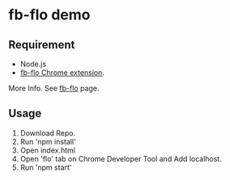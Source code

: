 # fb-flo demo

## Requirement

* Node.js
* [fb-flo Chrome extension](https://chrome.google.com/webstore/detail/fb-flo/ahkfhobdidabddlalamkkiafpipdfchp).  

More Info. See [fb-flo](http://facebook.github.io/fb-flo/) page.

## Usage

1. Download Repo.
2. Run 'npm install'
3. Open index.html
4. Open 'flo' tab on Chrome Developer Tool and Add localhost.
5. Run 'npm start'
